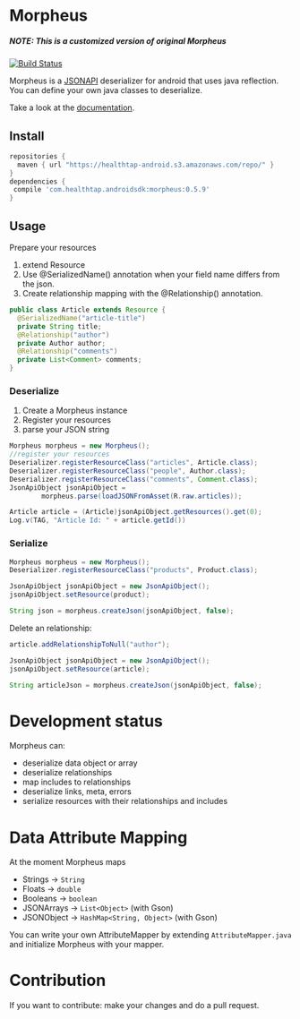 # Morpheus

##### NOTE: This is a customized version of original Morpheus

 [![Build Status](https://travis-ci.org/HealthTap/Morpheus.svg?branch=master)](https://travis-ci.org/wuhao-ouyang/Morpheus)

Morpheus is a [JSONAPI](http://jsonapi.org/) deserializer for android that uses java reflection.
You can define your own java classes to deserialize.

Take a look at the [documentation](http://xamoom.github.io/Morpheus/docs/0.5.1/index.html).

## Install

 ```groovy
 repositories {
   maven { url "https://healthtap-android.s3.amazonaws.com/repo/" }
 }
 dependencies {
  compile 'com.healthtap.androidsdk:morpheus:0.5.9'
 }
 ```

## Usage

Prepare your resources

1. extend Resource
2. Use @SerializedName() annotation when your field name differs from the json.
3. Create relationship mapping with the @Relationship() annotation.

```java
public class Article extends Resource {
  @SerializedName("article-title")
  private String title;
  @Relationship("author")
  private Author author;
  @Relationship("comments")
  private List<Comment> comments;
}
```
### Deserialize

1. Create a Morpheus instance
2. Register your resources
3. parse your JSON string

```java
Morpheus morpheus = new Morpheus();
//register your resources
Deserializer.registerResourceClass("articles", Article.class);
Deserializer.registerResourceClass("people", Author.class);
Deserializer.registerResourceClass("comments", Comment.class);
JsonApiObject jsonApiObject =
        morpheus.parse(loadJSONFromAsset(R.raw.articles));

Article article = (Article)jsonApiObject.getResources().get(0);
Log.v(TAG, "Article Id: " + article.getId())
```

### Serialize

```java
Morpheus morpheus = new Morpheus();
Deserializer.registerResourceClass("products", Product.class);

JsonApiObject jsonApiObject = new JsonApiObject();
jsonApiObject.setResource(product);

String json = morpheus.createJson(jsonApiObject, false);
```

Delete an relationship:
```java
article.addRelationshipToNull("author");

JsonApiObject jsonApiObject = new JsonApiObject();
jsonApiObject.setResource(article);

String articleJson = morpheus.createJson(jsonApiObject, false);

```

# Development status
Morpheus can:

* deserialize data object or array
* deserialize relationships
* map includes to relationships
* deserialize links, meta, errors
* serialize resources with their relationships and includes

# Data Attribute Mapping
At the moment Morpheus maps

* Strings -> `String`
* Floats -> `double`
* Booleans -> `boolean`
* JSONArrays -> `List<Object>` (with Gson)
* JSONObject -> `HashMap<String, Object>` (with Gson)

You can write your own AttributeMapper by extending `AttributeMapper.java` and initialize Morpheus with your mapper.

# Contribution
If you want to contribute: make your changes and do a pull request.
